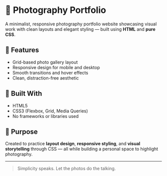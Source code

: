 # 📸 Photography Portfolio

A minimalist, responsive photography portfolio website showcasing visual work with clean layouts and elegant styling — built using **HTML** and **pure CSS**.

## 🎨 Features

- Grid-based photo gallery layout
- Responsive design for mobile and desktop
- Smooth transitions and hover effects
- Clean, distraction-free aesthetic

## 💅 Built With

- HTML5
- CSS3 (Flexbox, Grid, Media Queries)
- No frameworks or libraries used

## 🎯 Purpose

Created to practice **layout design**, **responsive styling**, and **visual storytelling** through CSS — all while building a personal space to highlight photography.

---

> Simplicity speaks. Let the photos do the talking.

